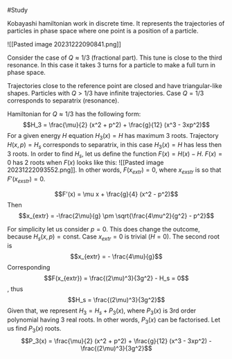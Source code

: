 #Study

Kobayashi hamiltonian work in discrete time. It represents the trajectories of particles in phase space where one point is a position of a particle.

![[Pasted image 20231222090841.png]]

Consider the case of $Q \approx 1/3$ (fractional part). This tune is close to the third resonance. In this case it takes 3 turns for a particle to make a full turn in phase space.  

Trajectories close to the reference point are closed and have triangular-like shapes. Particles with $Q > 1/3$ have infinite trajectories. Case  $Q = 1/3$ corresponds to separatrix (resonance). 

Hamiltonian for $Q \approx 1/3$ has the following form:  
$$H_3 = \frac{\mu}{2} (x^2 + p^2) + \frac{g}{12} (x^3 - 3xp^2)$$
For a given energy $H$ equation $H_3(x) = H$ has maximum 3 roots. Trajectory $H(x, p) = H_s$ corresponds to separatrix, in this case $H_3(x) = H$ has less then 3 roots. In order to find $H_s$, let us define the function $F(x) = H(x) - H$. $F(x) = 0$ has 2 roots when $F(x)$ looks like this:
![[Pasted image 20231222093552.png]].
In other words, $F(x_{extr}) = 0$, where $x_{exstr}$ is so that $F'(x_{exstr}) = 0$. 

$$F'(x) = \mu x + \frac{g}{4} (x^2 - p^2)$$
Then
$$x_{extr} = -\frac{2\mu}{g} \pm \sqrt{\frac{4\mu^2}{g^2} - p^2}$$

For simplicity let us consider $p = 0$. This does change the outcome, because $H_s (x, p) = \text{const}$. Case $x_{extr} = 0$ is trivial ($H = 0$). The second root is $$x_{extr} = - \frac{4\mu}{g}$$
Corresponding $$F(x_{extr}) = \frac{(2\mu)^3}{3g^2} - H_s = 0$$, thus
$$H_s = \frac{(2\mu)^3}{3g^2}$$
 Given that, we represent $H_3 = H_s + P_3(x)$, where $P_3(x)$  is 3rd order polynomial having 3 real roots. In other words, $P_3(x)$ can be factorised. Let us find $P_3(x)$ roots. $$P_3(x) = \frac{\mu}{2} (x^2 + p^2) + \frac{g}{12} (x^3 - 3xp^2) - \frac{(2\mu)^3}{3g^2}$$